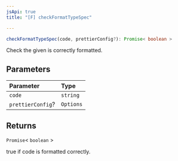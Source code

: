 ```yaml
---
jsApi: true
title: "[F] checkFormatTypeSpec"

---
```

```ts
checkFormatTypeSpec(code, prettierConfig?): Promise< boolean >
```

Check the given is correctly formatted.

## Parameters

| Parameter | Type |
| :------ | :------ |
| `code` | `string` |
| `prettierConfig`? | `Options` |

## Returns

`Promise`< `boolean` \>

true if code is formatted correctly.
